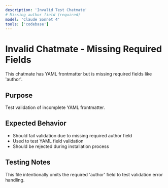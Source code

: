 ```yaml
---
description: 'Invalid Test Chatmate'
# Missing author field (required)
model: 'Claude Sonnet 4'
tools: ['codebase']
---
```


# Invalid Chatmate - Missing Required Fields

This chatmate has YAML frontmatter but is missing required fields like 'author'.

## Purpose

Test validation of incomplete YAML frontmatter.

## Expected Behavior

- Should fail validation due to missing required author field
- Used to test YAML field validation
- Should be rejected during installation process

## Testing Notes

This file intentionally omits the required 'author' field to test validation error handling.

